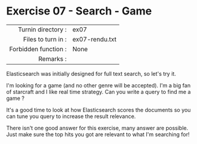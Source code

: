 # Exercise 07 - Search - Game

|                         |                    |
| -----------------------:| ------------------ |
|   Turnin directory :    |  ex07              |
|   Files to turn in :    |  ex07-rendu.txt    |
|   Forbidden function :  |  None              |
|   Remarks :             |                    |

Elasticsearch was initially designed for full text search, so let's try it.

I'm looking for a game (and no other genre will be accepted). I'm a big fan of starcraft and I like real time strategy. Can you write a query to find me a game ? 

It's a good time to look at how Elasticsearch scores the documents so you can tune you query to increase the result relevance.

There isn't one good answer for this exercise, many answer are possible. Just make sure the top hits you got are relevant to what I'm searching for!

